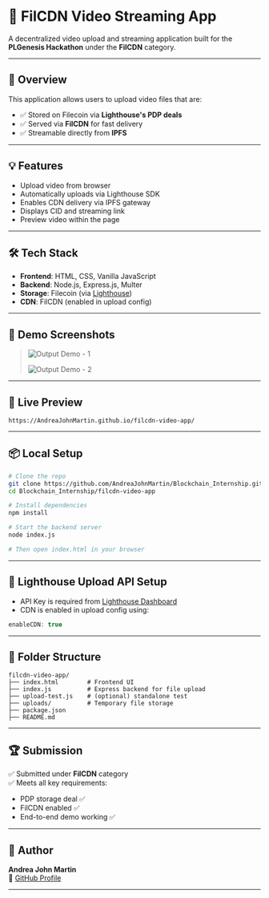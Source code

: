 # 🎥 FilCDN Video Streaming App

A decentralized video upload and streaming application built for the **PLGenesis Hackathon** under the **FilCDN** category.

---

## 🚀 Overview

This application allows users to upload video files that are:

- ✅ Stored on Filecoin via **Lighthouse's PDP deals**
- ✅ Served via **FilCDN** for fast delivery
- ✅ Streamable directly from **IPFS**

---

## 💡 Features

- Upload video from browser
- Automatically uploads via Lighthouse SDK
- Enables CDN delivery via IPFS gateway
- Displays CID and streaming link
- Preview video within the page

---

## 🛠️ Tech Stack

- **Frontend**: HTML, CSS, Vanilla JavaScript
- **Backend**: Node.js, Express.js, Multer
- **Storage**: Filecoin (via [Lighthouse](https://lighthouse.storage))
- **CDN**: FilCDN (enabled in upload config)

---

## 📸 Demo Screenshots

> ![Output Demo - 1](https://github.com/user-attachments/assets/4a0bdda7-04fa-4e4c-b190-b54f3e4ef2dc)
>
> ![Output Demo - 2](https://github.com/user-attachments/assets/f7a640c4-fd23-4772-8a84-117c933db2ee)

---

## 🔗 Live Preview

```
https://AndreaJohnMartin.github.io/filcdn-video-app/
```

---

## 📦 Local Setup

```bash
# Clone the repo
git clone https://github.com/AndreaJohnMartin/Blockchain_Internship.git
cd Blockchain_Internship/filcdn-video-app

# Install dependencies
npm install

# Start the backend server
node index.js

# Then open index.html in your browser
```

---

## 🔑 Lighthouse Upload API Setup

- API Key is required from [Lighthouse Dashboard](https://lighthouse.storage)
- CDN is enabled in upload config using:

```js
enableCDN: true
```

---

## 📁 Folder Structure

```
filcdn-video-app/
├── index.html        # Frontend UI
├── index.js          # Express backend for file upload
├── upload-test.js    # (optional) standalone test
├── uploads/          # Temporary file storage
├── package.json
├── README.md
```

---

## 🏆 Submission

✅ Submitted under **FilCDN** category  
✅ Meets all key requirements:
- PDP storage deal ✅  
- FilCDN enabled ✅  
- End-to-end demo working ✅

---

## 👤 Author

**Andrea John Martin**  
🔗 [GitHub Profile](https://github.com/AndreaJohnMartin)

---
